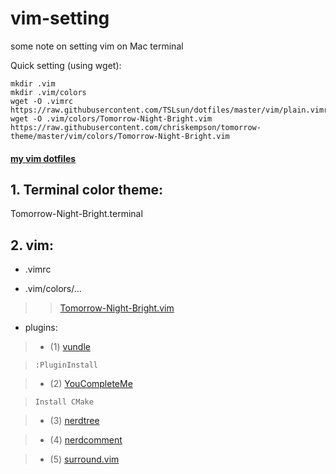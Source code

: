 # vim-setting
some note on setting vim on Mac terminal

Quick setting (using wget): 
```    
mkdir .vim
mkdir .vim/colors
wget -O .vimrc https://raw.githubusercontent.com/TSLsun/dotfiles/master/vim/plain.vimrc
wget -O .vim/colors/Tomorrow-Night-Bright.vim https://raw.githubusercontent.com/chriskempson/tomorrow-theme/master/vim/colors/Tomorrow-Night-Bright.vim
```    
#### [my vim dotfiles](https://github.com/TSLsun/dotfiles/tree/master/vim)


##   1. Terminal color theme: 
Tomorrow-Night-Bright.terminal 
##   2. vim:
* .vimrc

* .vim/colors/...

>>[Tomorrow-Night-Bright.vim](
https://github.com/chriskempson/tomorrow-theme/blob/master/vim/colors/Tomorrow-Night-Bright.vim)

* plugins:

>* (1) [vundle](https://github.com/VundleVim/Vundle.vim)

> `:PluginInstall`


>* (2) [YouCompleteMe](http://valloric.github.io/YouCompleteMe/#mac-os-x)         

>>>
>```
>Install CMake
>```

>* (3) [nerdtree](https://github.com/scrooloose/nerdtree)

>* (4) [nerdcomment](https://github.com/scrooloose/nerdcommenter)

>* (5) [surround.vim](https://github.com/tpope/vim-surround)
